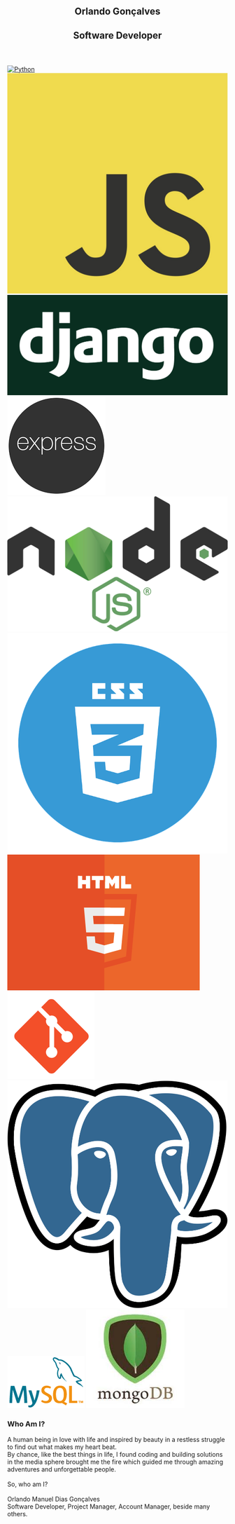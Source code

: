 

<div class="profile">
  <section class="wrapper">
    <header id="header">
      <h1>Orlando Gonçalves</h1>
      <h2>Software Developer</h2>
    </header>
  </section>
</div>

<div class="tech_stack">
  <a href="https://python.org" target="_blank"><img src="./assets/images/python-logo.ico" alt="Python"></a>
  <a href="https://developer.mozilla.org/en-US/docs/Web/JavaScript" target="_blank"><img src="./assets/images/js-logo.jpg" alt="JavaScript"></a>
  <a href="https://www.djangoproject.com/" target="_blank"><img src="./assets/images/django-logo.png" alt="Django"></a>
  <a href="https://expressjs.com/" target="_blank"><img src="./assets/images/express-logo.png" alt="Express"></a>
  <a href="https://nodejs.org/en/" target="_blank"><img src="./assets/images/nodejs-logo.png" alt="Nodejs"></a>
  <a href="https://developer.mozilla.org/en-US/docs/Web/CSS" target="_blank"><img src="./assets/images/css3-logo.png" alt="CSS3"></a>
  <a href="https://developer.mozilla.org/en-US/docs/Learn/HTML" target="_blank"><img src="./assets/images/html5-logo.png" alt="HTML5"></a>
  <a href="https://git-scm.com/" target="_blank"><img src="./assets/images/git-logo.png" alt="git"></a>
  <a href="https://www.postgresql.org/" target="_blank"><img src="./assets/images/postgresql-logo.svg" alt="PostgreSQL"></a>
  <a href="https://www.mysql.com/" target="_blank"><img src="./assets/images/mysql-logo.png" alt="MySQL"></a>
  <a href="https://www.mongodb.com/" target="_blank"><img src="./assets/images/mongodb-logo.jpeg" alt="MongoDB"></a>
</div>
<h3>
  <strong>Who Am I?</strong>
</h3>
<p>
  A human being in love with life and inspired by beauty in a restless struggle to find out what makes my heart beat. <br>
  By chance, like the best things in life, I found coding and building solutions in the media sphere brought me the fire which guided me through amazing adventures and unforgettable people. <br> <br>
  So, who am I? <br> <br>
  Orlando Manuel Dias Gonçalves <br>
  Software Developer, Project Manager, Account Manager, beside many others.
</p>

